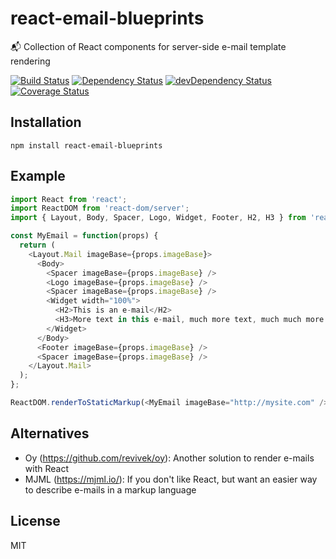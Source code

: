 # react-email-blueprints
:mailbox_with_mail: Collection of React components for server-side e-mail template rendering

[![Build Status](https://travis-ci.org/BinaryThumb/react-email-blueprints.svg?branch=master)](https://travis-ci.org/BinaryThumb/react-email-blueprints)
[![Dependency Status](https://david-dm.org/BinaryThumb/react-email-blueprints.svg)](https://david-dm.org/BinaryThumb/react-email-blueprints)
[![devDependency Status](https://david-dm.org/BinaryThumb/react-email-blueprints/dev-status.svg)](https://david-dm.org/BinaryThumb/react-email-blueprints#info=devDependencies)
[![Coverage Status](https://coveralls.io/repos/github/BinaryThumb/react-email-blueprints/badge.svg?branch=master)](https://coveralls.io/github/BinaryThumb/react-email-blueprints?branch=master)

## Installation
```
npm install react-email-blueprints
```

## Example
```javascript
import React from 'react';
import ReactDOM from 'react-dom/server';
import { Layout, Body, Spacer, Logo, Widget, Footer, H2, H3 } from 'react-email-blueprints';

const MyEmail = function(props) {
  return (
    <Layout.Mail imageBase={props.imageBase}>
      <Body>
        <Spacer imageBase={props.imageBase} />
        <Logo imageBase={props.imageBase} />
        <Spacer imageBase={props.imageBase} />
        <Widget width="100%">
          <H2>This is an e-mail</H2>
          <H3>More text in this e-mail, much more text, much much more text.</H3>
        </Widget>
      </Body>
      <Footer imageBase={props.imageBase} />
      <Spacer imageBase={props.imageBase} />
    </Layout.Mail>
  );
};

ReactDOM.renderToStaticMarkup(<MyEmail imageBase="http://mysite.com" />);
```

## Alternatives
- Oy (https://github.com/revivek/oy): Another solution to render e-mails with React
- MJML (https://mjml.io/): If you don't like React, but want an easier way to describe e-mails in a markup language

## License
MIT
